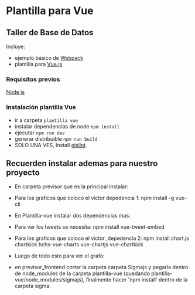 # Plantilla para Vue
## Taller de Base de Datos

Incluye:
* ejemplo básico de [Webpack](https://webpack.github.io/)
* plantilla para [Vue.js](https://vuejs.org/)

### Requisitos previos
 [Node js](https://nodejs.org/es/download/)

### Instalación plantilla Vue

* ir a carpeta `plantilla vue`
* instalar dependencias de node `npm install`
* ejecutar `npm run dev`
* generar distribuible `npm run build`
* SOLO UNA VES, Install [gjslint](https://developers.google.com/closure/utilities/docs/linter_howto?hl=en).


## Recuerden instalar ademas para nuestro proyecto


* En carpeta previsor que es la principal instalar:
* Para los graficos que coloco el victor depedencia 1: npm install -g vue-cli



* En Plantilla-vue instalar dos dependencias mas:

* Para ver los tweets se necesita: npm install vue-tweet-embed
* Para los graficos que coloco el victor ,depedencia 2: npm install chart.js chartkick hchs-vue-charts vue-chartjs vue-chartkick

* Luego de todo esto para ver el grafo:
* en previsor_frontend cortar la carpeta carpeta Sigmajs y pegarla dentro de node_modules de la carpeta plantilla-vue (quedando plantilla-vue/node_modules/sigmajs), finalmente hacer 'npm install' dentro de la carpeta sigma. 

